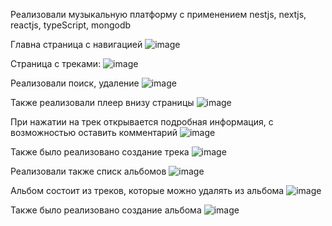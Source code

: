 Реализовали музыкальную платформу с применением nestjs, nextjs, reactjs, typeScript, mongodb

Главна страница с навигацией
![image](https://github.com/Misha222002/SpotifyClone/assets/126103686/bb612806-77f5-43ca-a152-42d1da212e64)

Страница с треками:
![image](https://github.com/Misha222002/SpotifyClone/assets/126103686/9cfd9b7c-82d5-405a-928c-eac9832643f5)

Реализовали поиск, удаление
![image](https://github.com/Misha222002/SpotifyClone/assets/126103686/e591f897-317a-45a7-8cb1-d8a762e1230f)

Также реализовали плеер внизу страницы
![image](https://github.com/Misha222002/SpotifyClone/assets/126103686/f24fc443-33e4-48cc-a48c-2f97d1e2dc9e)

При нажатии на трек открывается подробная информация, с возможностью оставить комментарий
![image](https://github.com/Misha222002/SpotifyClone/assets/126103686/ff8026b4-27d0-4ac3-a68d-d0d3d8e4d39b)

Также было реализовано создание трека
![image](https://github.com/Misha222002/SpotifyClone/assets/126103686/9bb448be-ec06-4ab5-a77a-f52ee4ca2dc7)

Реализовали также списк альбомов
![image](https://github.com/Misha222002/SpotifyClone/assets/126103686/d00a3be0-e3ca-4934-ae3c-2bc794ba62e2)

Альбом состоит из треков, которые можно удалять из альбома
![image](https://github.com/Misha222002/SpotifyClone/assets/126103686/e4d59f98-bc33-4d7e-92b6-7200401c309e)

Также было реализовано создание альбома
![image](https://github.com/Misha222002/SpotifyClone/assets/126103686/2adcaf29-1d72-49fa-9521-4532901129a1)
